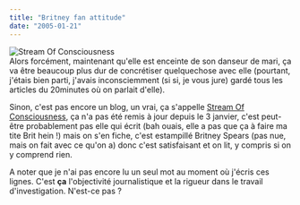 ```yaml
---
title: "Britney fan attitude"
date: "2005-01-21"
---
```


![Stream Of Consciousness](images/stream.png "Stream Of Consciousness")  
Alors forcément, maintenant qu'elle est enceinte de son danseur de mari, ça va être beaucoup plus dur de concrétiser quelquechose avec elle (pourtant, j'étais bien parti, j'avais inconsciemment (si si, je vous jure) gardé tous les articles du 20minutes où on parlait d'elle).

Sinon, c'est pas encore un blog, un vrai, ça s'appelle [Stream Of Consciousness](http://www.britneyspears.com/letters-latest.php), ça n'a pas été remis à jour depuis le 3 janvier, c'est peut-être probablement pas elle qui écrit (bah ouais, elle a pas que ça à faire ma tite Brit hein !) mais on s'en fiche, c'est estampillé Britney Spears (pas nue, mais on fait avec ce qu'on a) donc c'est satisfaisant et on lit, y compris si on y comprend rien.

A noter que je n'ai pas encore lu un seul mot au moment où j'écris ces lignes. C'est **ça** l'objectivité journalistique et la rigueur dans le travail d'investigation. N'est-ce pas ?
